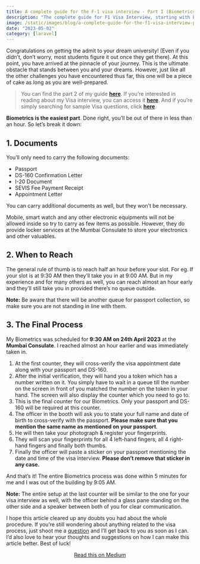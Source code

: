 ```yaml
---
title: A complete guide for the F-1 visa interview - Part I (Biometrics)
description: "The complete guide for F1 Visa Interview, starting with biometrics. Learn about the required documents, when to arrive, and what to expect."
image: /static/images/blog/a-complete-guide-for-the-f1-visa-interview-part-i.jpg
date: "2023-05-02"
category: [laravel]
---
```


Congratulations on getting the admit to your dream university! (Even if you didn’t, don’t worry, most students figure it out once they get there). At this point, you have arrived at the pinnacle of your journey. This is the ultimate obstacle that stands between you and your dreams. However, just like all the other challenges you have encountered thus far, this one will be a piece of cake as long as you are well-prepared.

> You can find the part 2 of my guide [**here**](https://www.throwException.dev/a-complete-guide-for-the-f1-visa-interview-part-ii). If you’re interested in reading about my Visa interview, you can access it [**here**](https://www.throwException.dev/my-f1-visa-interview-experience). And if you’re simply searching for sample Visa questions, click [**here**](https://www.throwException.dev/sample-f1-visa-interview-questions).

**Biometrics is the easiest part**. Done right, you’ll be out of there in less than an hour. So let’s break it down:

## 1. Documents

You’ll only need to carry the following documents:

-   Passport
-   DS-160 Confirmation Letter
-   I-20 Document
-   SEVIS Fee Payment Receipt
-   Appointment Letter

You can carry additional documents as well, but they won’t be necessary.

Mobile, smart watch and any other electronic equipments will not be allowed inside so try to carry as few items as possible. However, they do provide locker services at the Mumbai Consulate to store your electronics and other valuables.

## 2. When to Reach

The general rule of thumb is to reach half an hour before your slot. For eg. If your slot is at 9:30 AM then they’ll take you in at 9:00 AM. But in my experience and for many others as well, you can reach almost an hour early and they’ll still take you in provided there’s no queue outside.

**Note:** Be aware that there will be another queue for passport collection, so make sure you are not standing in line with them.

## 3. The Final Process

My Biometrics was scheduled for **9:30 AM on 24th April 2023** at the **Mumbai Consulate**. I reached almost an hour earlier and was immediately taken in.

1.  At the first counter, they will cross-verify the visa appointment date along with your passport and DS-160.
2.  After the initial verification, they will hand you a token which has a number written on it. You simply have to wait in a queue till the number on the screen in front of you matched the number on the token in your hand. The screen will also display the counter which you need to go to.
3.  This is the final counter for our Biometrics. Only your passport and DS-160 will be required at this counter.
4.  The officer in the booth will ask you to state your full name and date of birth to cross-verify with the passport. **Please make sure that you mention the same name as mentioned on your passport**.
5.  He will then take your photograph & register your fingerprints.
6.  They will scan your fingerprints for all 4 left-hand fingers, all 4 right-hand fingers and finally both thumbs.
7.  Finally the officer will paste a sticker on your passport mentioning the date and time of the visa interview. **Please don’t remove that sticker in any case.**

And that’s it! The entire Biometrics process was done within 5 minutes for me and I was out of the building by 9:05 AM.

**Note:** The entire setup at the last counter will be similar to the one for your visa interview as well, with the officer behind a glass pane standing on the other side and a speaker between both of you for clear communication.

I hope this article cleared up any doubts you had about the whole procedure. If you’re still wondering about anything related to the visa process, just shoot me a [question]((https://x.com/_ParthDesai_)) and I’ll get back to you as soon as I can. I’d also love to hear your thoughts and suggestions on how I can make this article better. Best of luck!

<p style="text-align: center;">
  <a href="https://medium.com/@desaiparth2000/a-complete-guide-for-the-f1-visa-interview-part-i-biometrics-cb46c448e6ac">Read this on Medium</a>
</p>